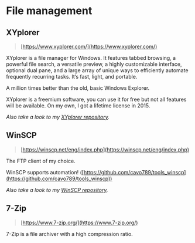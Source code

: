 # File management

## XYplorer

> [https://www.xyplorer.com/](https://www.xyplorer.com/)

XYplorer is a file manager for Windows. It features tabbed browsing, a powerful file search, a versatile preview, a highly customizable interface, optional dual pane, and a large array of unique ways to efficiently automate frequently recurring tasks. It’s fast, light, and portable.

A million times better than the old, basic Windows Explorer.

XYplorer is a freemium software, you can use it for free but not all features will be available. On my own, I got a lifetime license in 2015.

*Also take a look to my [XYplorer repository](https://github.com/cavo789/tools_xyplorer).*

## WinSCP

> [https://winscp.net/eng/index.php](https://winscp.net/eng/index.php)

The FTP client of my choice.

WinSCP supports automation! ([https://github.com/cavo789/tools_winscp](https://github.com/cavo789/tools_winscp))

*Also take a look to my [WinSCP repository](https://github.com/cavo789/tools_winscp).*

## 7-Zip

> [https://www.7-zip.org/](https://www.7-zip.org/)

7-Zip is a file archiver with a high compression ratio.
